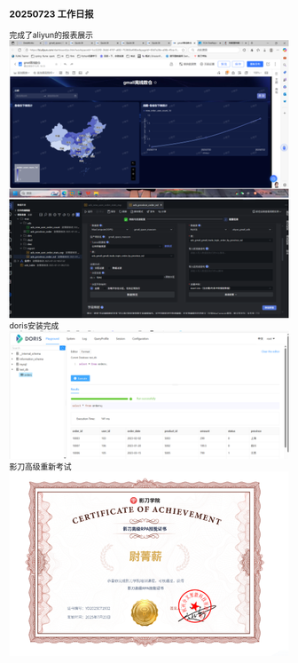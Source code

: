### 20250723 工作日报

完成了aliyun的报表展示
![img.png](img/imgs4/img.png)
![img_1.png](img/imgs4/img_1.png)
doris安装完成
![img_2.png](img/imgs4/img_2.png)
影刀高级重新考试
![img_3.png](img/imgs4/img_3.png)
